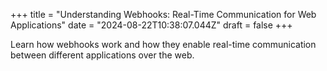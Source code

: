 +++
title = "Understanding Webhooks: Real-Time Communication for Web Applications"
date = "2024-08-22T10:38:07.044Z"
draft = false
+++

  Learn how webhooks work and how they enable real-time communication between different applications over the web.
        